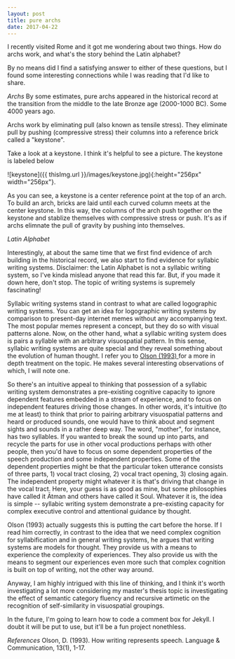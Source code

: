 ```yaml
---
layout: post
title: pure archs 
date: 2017-04-22
---
```


I recently visited Rome and it got me wondering about two things. How do archs work, and what's the story behind the Latin alphabet?

By no means did I find a satisfying answer to either of these questions, but I found some interesting connections while I was reading that I'd like to share.  

*Archs*
By some estimates, pure archs appeared in the historical record at the transition from the middle to the late Bronze age (2000-1000 BC). Some 4000 years ago. 

Archs work by eliminating pull (also known as tensile stress). They eliminate pull by pushing (compressive stress) their columns into a reference brick called a "keystone". 

Take a look at a keystone. I think it's helpful to see a picture. The keystone is labeled below

![keystone]({{ thisImg.url }}/images/keystone.jpg){:height="256px" width="256px"}.

As you can see, a keystone is a center reference point at the top of an arch. To build an arch, bricks are laid until each curved column meets at the center keystone. In this way, the columns of the arch push together on the keystone and stablize themselves with compressive stress or push. It's as if archs elimnate the pull of gravity by pushing into themselves.  



*Latin Alphabet*

Interestingly, at about the same time that we first find evidence of arch building in the historical record, we also start to find evidence for syllabic writing systems. Disclaimer: the Latin Alphabet is not a syllabic writing system, so I've kinda mislead anyone that read this far. But, if you made it down here, don't stop. The topic of writing systems is supremely fascinating! 

Syllabic writing systems stand in contrast to what are called logographic writing systems. You can get an idea for logographic writing systems by comparison to present-day internet memes without any accompanying text. The most popular memes represent a concept, but they do so with visual patterns alone. Now, on the other hand, what a syllabic writing system does is pairs a syllable with an arbitrary visuospatial pattern. In this sense, syllabic writing systems are quite special and they reveal something about the evolution of human thought. I refer you to <a href="http://www.cs.indiana.edu/~port/teach/sem05/Olson.how.writg.reprsts.sp.93.pdf"> Olson (1993) </a> for a more in depth treatment on the topic. He makes several interesting observations of which, I will note one. 

So there's an intuitive appeal to thinking that possession of a syllabic writing system demonstrates a pre-existing cognitive capacity to ignore dependent features embedded in a stream of experience, and to focus on independent features driving those changes. In other words, it's intuitive (to me at least) to think that prior to pairing arbitrary visuospatial patterns and heard or produced sounds, one would have to think about and segment sights and sounds in a rather deep way. The word, "mother", for instance, has two syllables. If you wanted to break the sound up into parts, and recycle the parts for use in other vocal productions perhaps with other people, then you'd have to focus on some dependent properties of the speech production and some independent properties. Some of the dependent properties might be that the particular token utterance consists of three parts, 1) vocal tract closing, 2) vocal tract opening, 3) closing again. The independent property might whatever it is that's driving that change in the vocal tract. Here, your guess is as good as mine, but some philosophies have called it Ātman and others have called it Soul. Whatever it is, the idea is simple -- syllabic writing system demonstrate a pre-existing capacity for complex executive control and attentional guidance by thought. 


Olson (1993) actually suggests this is putting the cart before the horse. If I read him correctly, in contrast to the idea that we need complex cognition for syllabification and in general writing systems, he argues that writing systems are models for thought. They provide us with a means to experience the complexity of experiences. They also provide us with the means to segment our experiences even more such that complex cognition is built on top of writing, not the other way around. 

Anyway, I am highly intrigued with this line of thinking, and I think it's worth investigating a lot more considering my master's thesis topic is investigating the effect of semantic category fluency and recursive artimetic on the recognition of self-similarity in visuospatial groupings. 

In the future, I'm going to learn how to code a comment box for Jekyll. I doubt it will be put to use, but it'll be a fun project nonethless. 

*References*
Olson, D. (1993). How writing represents speech. Language & Communication, 13(1), 1-17.

